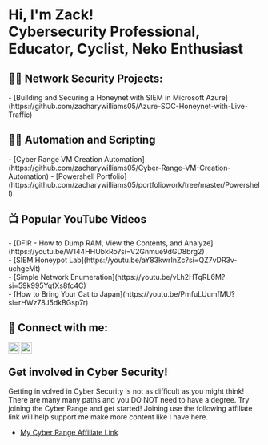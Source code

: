<h1>Hi, I'm Zack! <br/>Cybersecurity Professional, Educator, Cyclist, Neko Enthusiast

<h2>👨‍💻 Network Security Projects:</h2>
- [Building and Securing a Honeynet with SIEM in Microsoft Azure](https://github.com/zacharywilliams05/Azure-SOC-Honeynet-with-Live-Traffic)</br>

<h2>👨‍💻 Automation and Scripting</h2>
- [Cyber Range VM Creation Automation](https://github.com/zacharywilliams05/Cyber-Range-VM-Creation-Automation)
- [Powershell Portfolio](https://github.com/zacharywilliams05/portfoliowork/tree/master/Powershell)

<h2>📺 Popular YouTube Videos</h2>
- [DFIR - How to Dump RAM, View the Contents, and Analyze](https://youtu.be/W144HHUbkRo?si=V2Gnmue9dGD8brg2)</br>
- [SIEM Honeypot Lab](https://youtu.be/aY83kwrInZc?si=QZ7vDR3v-uchgeMt)</br>
- [Simple Network Enumeration](https://youtu.be/vLh2HTqRL6M?si=59k995YqfXs8fc4C)</br>
- [How to Bring Your Cat to Japan](https://youtu.be/PmfuLUumfMU?si=rHWz78J5dkBGsp7r)



<h2> 🤳 Connect with me:</h2>

[<img align="left" alt="JoshMadakor | YouTube" width="22px" src="https://cdn.jsdelivr.net/npm/simple-icons@v3/icons/youtube.svg" />][youtube]
[<img align="left" alt="JoshMadakor | LinkedIn" width="22px" src="https://cdn.jsdelivr.net/npm/simple-icons@v3/icons/linkedin.svg" />][linkedin]


[youtube]: https://www.youtube.com/@Z-life-online
[linkedin]: https://www.linkedin.com/in/zacharywilliams05/</br>
<br>
<h2>Get involved in Cyber Security!</h2>

Getting in volved in Cyber Security is not as difficult as you might think! There are many many paths and you DO NOT need to have a degree. Try joining the Cyber Range and get started! Joining use the following affiliate link will help support me make more content like I have here.
- [My Cyber Range Affiliate Link](https://www.skool.com/cyber-range/about?ref=ec801a99c6894a5c9acf0c8ff1280007)</br>
<!--
**joshmadakor1/joshmadakor1** is a ✨ _special_ ✨ repository because its `README.md` (this file) appears on your GitHub profile.

Here are some ideas to get you started:

- 🔭 I’m currently working on ...
- 🌱 I’m currently learning ...
- 👯 I’m looking to collaborate on ...
- 🤔 I’m looking for help with ...
- 💬 Ask me about ...
- 📫 How to reach me: ...
- 😄 Pronouns: ...
- ⚡ Fun fact: ...
-->
